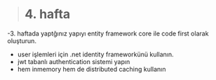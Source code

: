 > # 4. hafta


-3. haftada yaptğınız yapıyı entity framework core ile code first olarak oluşturun.

* user işlemleri için .net identity frameworkünü kullanın.
* jwt tabanlı authentication sistemi yapın
* hem inmemory hem de distributed caching kullanın
